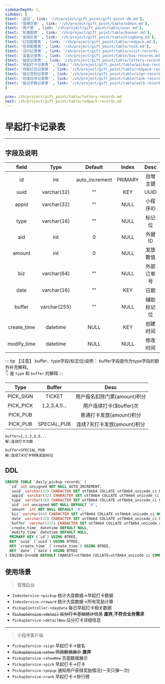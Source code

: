 ```yaml
---
sidebarDepth: 2,
sidebar: [
{text: '返回', link: '/zh/project/gift_point/gift-point-db.md'},
{text: '管理员表' , link: '/zh/project/gift_point/table/admin.md'},
{text: '用户表' , link: '/zh/project/gift_point/table/user.md'},
{text: '轮播图表' , link: '/zh/project/gift_point/table/banner.md'},
{text: '金刚区表' , link: '/zh/project/gift_point/table/kingkong.md'},
{text: '红包配置表' , link: '/zh/project/gift_point/table/redpack.md'},
{text: '任务配置表' , link: '/zh/project/gift_point/table/task.md'},
{text: '访问记录表' , link: '/zh/project/gift_point/table/visit-records.md'},
{text: '盲盒记录表' , link: '/zh/project/gift_point/table/box-records.md'},
{text: '抽奖记录表' , link: '/zh/project/gift_point/table/lottery-records.md'},
{text: '早起打卡记录表' , link: '/zh/project/gift_point/table/pickup-records.md'},
{text: '领取红包记录表' , link: '/zh/project/gift_point/table/redpack-records.md'},
{text: '每日签到记录表' , link: '/zh/project/gift_point/table/sign-records.md'},
{text: '完成任务记录表' , link: '/zh/project/gift_point/table/task-records.md'},
{text: '每日步数记录表' , link: '/zh/project/gift_point/table/walk-records.md'},
]

prev: /zh/project/gift_point/table/lottery-records.md
next: /zh/project/gift_point/table/redpack-records.md
---
```


# 早起打卡记录表

---

## 字段及说明

|    field    |     Type     |    Default     |  Index  |    Desc    |
| :---------: | :----------: | :------------: | :-----: | :--------: |
|     id      |     int      | auto_increment | PRIMARY |  自增主键  |
|    uuid     | varchar(32)  |       ""       |   KEY   |    UUID    |
|    appid    | varchar(32)  |       ""       |  NULL   |  小程序ID  |
|    type     | varchar(16)  |       ""       |  NULL   |   标记位   |
|     aid     |     int      |       0        |  NULL   |   外键ID   |
|   amount    |     int      |       0        |  NULL   |  发放数值  |
|     biz     | varchar(64)  |       ""       |  NULL   | 外部订单号 |
|    date     | varchar(16)  |       ""       |   KEY   |    日期    |
|   buffer    | varchar(255) |       ""       |  NULL   | 辅助标记位 |
| create_time |   datetime   |      NULL      |   KEY   |  创建时间  |
| modify_time |   datetime   |      NULL      |  NULL   |  修改时间  |


::: tip 【注意】
buffer、type字段(标志位)说明： buffer字段是作为type字段的额外补充解释。 \
:point_down: 是 `type` 和 `buffer` 的解释
:::

|   Type    |    Buffer    |             Desc             |
| :-------: | :----------: | :--------------------------: |
| PICK_SIGN |    TICKET    | 用户报名扣除门票{amount}积分 |
| PICK_PICK | 1,2,3,4,5... |   用户连续打卡{$buffer}次    |
| PICK_PUB  |              |   普通打卡发放{amount}积分   |
| PICK_PUB  | SPECIAL_PUB  | 连续7天打卡发放{amount}积分  |

```text
buffer=1,2,3,4,5...
解:连续打卡次数

buffer=SPECIAL_PUB
解:连续7天打卡特殊奖励标记
```


## DDL

```sql
CREATE TABLE `daily_pickup_records` (
  `id` int unsigned NOT NULL AUTO_INCREMENT,
  `uuid` varchar(32) CHARACTER SET utf8mb4 COLLATE utf8mb4_unicode_ci NOT NULL DEFAULT '',
  `appid` varchar(32) CHARACTER SET utf8mb4 COLLATE utf8mb4_unicode_ci NOT NULL DEFAULT '',
  `type` varchar(16) CHARACTER SET utf8mb4 COLLATE utf8mb4_unicode_ci NOT NULL DEFAULT '',
  `aid` int unsigned NOT NULL DEFAULT '0',
  `amount` int NOT NULL DEFAULT '0',
  `biz` varchar(64) CHARACTER SET utf8mb4 COLLATE utf8mb4_unicode_ci NOT NULL DEFAULT '',
  `date` varchar(32) CHARACTER SET utf8mb4 COLLATE utf8mb4_unicode_ci NOT NULL DEFAULT '',
  `buffer` varchar(255) CHARACTER SET utf8mb4 COLLATE utf8mb4_unicode_ci NOT NULL DEFAULT '',
  `create_time` datetime DEFAULT NULL,
  `modify_time` datetime DEFAULT NULL,
  PRIMARY KEY (`id`) USING BTREE,
  KEY `uuid` (`uuid`) USING BTREE,
  KEY `create_time` (`create_time`) USING BTREE,
  KEY `date` (`date`) USING BTREE
) ENGINE=InnoDB DEFAULT CHARSET=utf8mb4 COLLATE=utf8mb4_unicode_ci COMMENT='早起打卡流水表';
```


## 使用场景

> 管理后台

- `IndexService->pickup` 统计大盘数据->早起打卡数据
- `IndexService->reward` 统计大盘数据->所有奖励计算
- `PickupController->dayData` 每日早起打卡相关数据
- ~~`PickupService->detail` 瓜分打卡基础统计信息~~ **废弃,不符合业务需求**
- `PickupService->detailNew` 瓜分打卡详细信息

---
> 小程序客户端

- `PickupService->sign` 早起打卡->报名
- ~~`PickupService->show` 页面数据展示~~ **废弃**
- `PickupService->showNew` 页面数据展示
- `PickupService->pick` 早起打卡->打卡
- `PickupService->popup` 通知用户获得奖励情况(一天只弹一次)
- `PickupService->rank` 早起打卡->排行榜